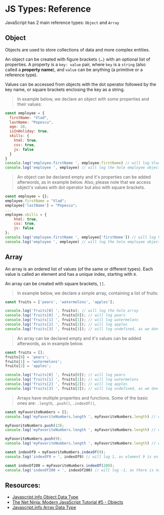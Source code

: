 # JS Types: Reference

JavaScript has 2 main reference types: `Object` and `Array`

## Object
Objects are used to store collections of data and more complex entities.

An object can be created with figure brackets `{…}` with an optional list of properties. A property is a `key: value` pair, where `key` is a `string` (also called a **property name**), and `value` can be anything (a primitive or a reference type).

Values can be accessed from objects with the dot operator followed by the key name, or square brackets enclosing the key as a string.

> In example below, we declare an object with some properties and their values:
```javascript
const employee = {
  firstName: "Vlad",
  lastName: "Popescu",
  age: 28,
  isInHoliday: true,
  skills: {
    html: true,
    css: true,
    js: false
  }
} 
console.log('employee.firstName ', employee.firstName) // will log Vlad
console.log('employee ', employee) // will log the hole employee object
```
 
> An object can be declared empty and it's properties can be added afterwords, as in example below. Also, please note that we access object's values with dot operator but also with square brackets.

```javascript
const employee = {};
employee.firstName = "Vlad";
employee['lastName'] = "Popescu";
...
employee.skills = {
    html: true,
    css: true,
    js: false
};
console.log('employee.firstName ', employee['firstName']) // will log Vlad
console.log('employee ', employee) // will log the hole employee object
```


## Array
An array is an ordered list of values (of the same or different types). Each value is called an element and has a unique index, starting with `0`. 

An array can be created with square brackets, `[]`.

> In example below, we declare a simple array, containing a list of fruits:
```javascript
const fruits = ['pears', 'watermelons', 'apples'];

console.log('fruits[0] ', fruits); // will log the hole array
console.log('fruits[0] ', fruits[0]); // will log pears
console.log('fruits[1] ', fruits[1]); // will log watermelons
console.log('fruits[2] ', fruits[2]); // will log apples
console.log('fruits[3] ', fruits[3]); // will log undefined, as we don't have a value on position 3
```

> An array can be declared empty and it's values can be added afterwords, as in example below. 
```javascript
const fruits = [];
fruits[0] = 'pears';
fruits[1] = 'watermelons';
fruits[2] = 'apples';

console.log('fruits[0] ', fruits[0]); // will log pears
console.log('fruits[1] ', fruits[1]); // will log watermelons
console.log('fruits[2] ', fruits[2]); // will log apples
console.log('fruits[3] ', fruits[3]); // will log undefined, as we don't have a value on position 3
```

> Arrays have multiple properties and functions. Some of the basic ones are: `.length`, `.push()`, `.indexOf()`, 
```javascript
const myFavoriteNumbers = [];
console.log('myFavoriteNumbers.length ', myFavoriteNumbers.length) // will log 0, as this is an empty array

myFavoriteNumbers.push(13);
console.log('myFavoriteNumbers.length ', myFavoriteNumbers.length) // will log 1, as we have one element in this array

myFavoriteNumbers.push(9);
console.log('myFavoriteNumbers.length ', myFavoriteNumbers.length) // will log 2, as we have 2 elements in this array

const indexOf9 = myFavoriteNumbers.indexOf(9);
console.log('indexOf9 = ', indexOf9) // will log 1, as element 9 is on position 1 in this array. Remember that an array starts with position 0

const indexOf200 = myFavoriteNumbers.indexOf(200);
console.log('indexOf200 = ', indexOf200) // will log -1, as there is no 200 element in this array
```



## Resources:
* [Javascript.info Object Data Type](https://javascript.info/object)
* [The Net Ninja: Modern JavaScript Tutorial #5 - Objects](https://www.youtube.com/watch?v=X0ipw1k7ygU)
* [Javascript.info Array Data Type](https://javascript.info/array)



